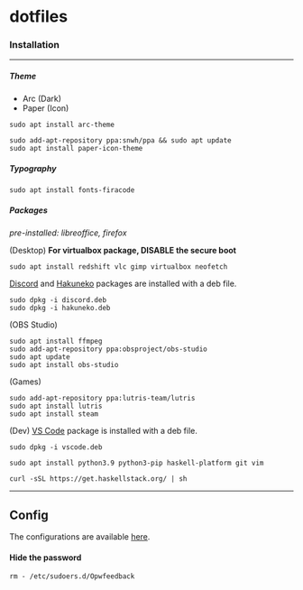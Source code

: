 # dotfiles

### Installation
---

##### Theme
- Arc (Dark)
- Paper (Icon)

```
sudo apt install arc-theme
```
```
sudo add-apt-repository ppa:snwh/ppa && sudo apt update
sudo apt install paper-icon-theme
```

##### Typography
```
sudo apt install fonts-firacode
```

##### Packages
*pre-installed: libreoffice, firefox*

(Desktop)
**For virtualbox package, DISABLE the secure boot**
```
sudo apt install redshift vlc gimp virtualbox neofetch
```
[Discord](https://discord.com/) and [Hakuneko](https://github.com/manga-download/hakuneko/releases/tag/v6.1.7) packages are installed with a deb file.
```
sudo dpkg -i discord.deb
sudo dpkg -i hakuneko.deb
``` 

(OBS Studio)
```
sudo apt install ffmpeg
sudo add-apt-repository ppa:obsproject/obs-studio
sudo apt update
sudo apt install obs-studio
```

(Games)
```
sudo add-apt-repository ppa:lutris-team/lutris
sudo apt install lutris
sudo apt install steam
```

(Dev)
[VS Code](https://code.visualstudio.com/) package is installed with a deb file.
```
sudo dpkg -i vscode.deb
```

```
sudo apt install python3.9 python3-pip haskell-platform git vim
```

```
curl -sSL https://get.haskellstack.org/ | sh
```

---

## Config

The configurations are available [here](here).

#### Hide the password
```
rm - /etc/sudoers.d/Opwfeedback
```
